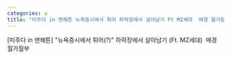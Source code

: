 ```yaml
---
categories: a
title: "미주다 in 맨해튼 뉴욕증시에서 튀어 하락장에서 살아남기 Ft MZ세대  매경 월가월부"
---
```

[미주다 in 맨해튼] "뉴욕증시에서 튀어(?)" 하락장에서 살아남기 (Ft. MZ세대)&nbsp;&nbsp;매경 월가월부